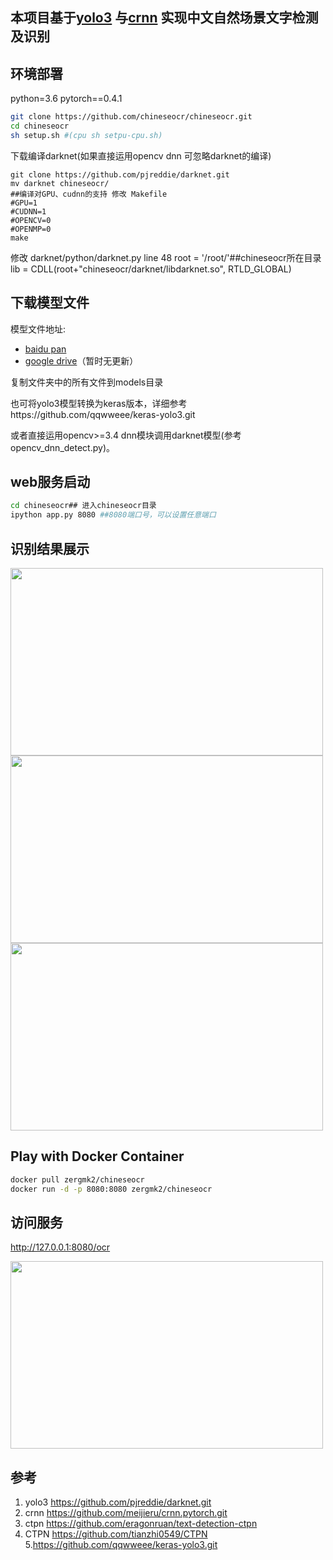 ## 本项目基于[yolo3](https://github.com/pjreddie/darknet.git) 与[crnn](https://github.com/meijieru/crnn.pytorch.git)  实现中文自然场景文字检测及识别

## 环境部署
python=3.6 pytorch==0.4.1
``` Bash
git clone https://github.com/chineseocr/chineseocr.git
cd chineseocr
sh setup.sh #(cpu sh setpu-cpu.sh)
```

下载编译darknet(如果直接运用opencv dnn 可忽略darknet的编译)
```
git clone https://github.com/pjreddie/darknet.git 
mv darknet chineseocr/
##编译对GPU、cudnn的支持 修改 Makefile
#GPU=1
#CUDNN=1
#OPENCV=0
#OPENMP=0
make 
```
修改 darknet/python/darknet.py line 48
root = '/root/'##chineseocr所在目录
lib = CDLL(root+"chineseocr/darknet/libdarknet.so", RTLD_GLOBAL)


## 下载模型文件   
模型文件地址:
* [baidu pan](https://pan.baidu.com/s/1gTW9gwJR6hlwTuyB6nCkzQ)
* [google drive](https://drive.google.com/drive/folders/1vlA6FjvicTt5GKvAfmycP5AlYxm4i9ze?usp=sharing)（暂时无更新）

复制文件夹中的所有文件到models目录

也可将yolo3模型转换为keras版本，详细参考https://github.com/qqwweee/keras-yolo3.git    

或者直接运用opencv>=3.4  dnn模块调用darknet模型(参考 opencv_dnn_detect.py)。   

## web服务启动
``` Bash
cd chineseocr## 进入chineseocr目录
ipython app.py 8080 ##8080端口号，可以设置任意端口
```

## 识别结果展示

<img width="500" height="300" src="https://github.com/chineseocr/chineseocr/blob/master/test/img1.png"/>
<img width="500" height="300" src="https://github.com/chineseocr/chineseocr/blob/master/test/4.png"/>
<img width="500" height="300" src="https://github.com/chineseocr/chineseocr/blob/master/test/card1.png"/>

## Play with Docker Container
``` Bash
docker pull zergmk2/chineseocr
docker run -d -p 8080:8080 zergmk2/chineseocr
```

## 访问服务
http://127.0.0.1:8080/ocr

<img width="500" height="300" src="https://github.com/chineseocr/chineseocr/blob/master/test/demo.png"/>


## 参考
1. yolo3 https://github.com/pjreddie/darknet.git   
2. crnn  https://github.com/meijieru/crnn.pytorch.git              
3. ctpn  https://github.com/eragonruan/text-detection-ctpn    
4. CTPN  https://github.com/tianzhi0549/CTPN   
5.https://github.com/qqwweee/keras-yolo3.git 

